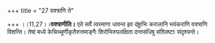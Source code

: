 +++
title = "27 वक्त्राणि ते"

+++
।।11.27।।**वक्त्राणीति।** एते सर्वे त्वरमाणा धावन्त इव दंष्ट्राभिः
करालानि भयंकराणि वक्त्राणि विशन्ति। तेषां मध्ये
केचिच्चूर्णीकृतैरुत्तमाङ्गैः शिरोभिरुपलक्षिता दन्तसंधिषु संश्लिष्टाः
संदृश्यन्ते।
